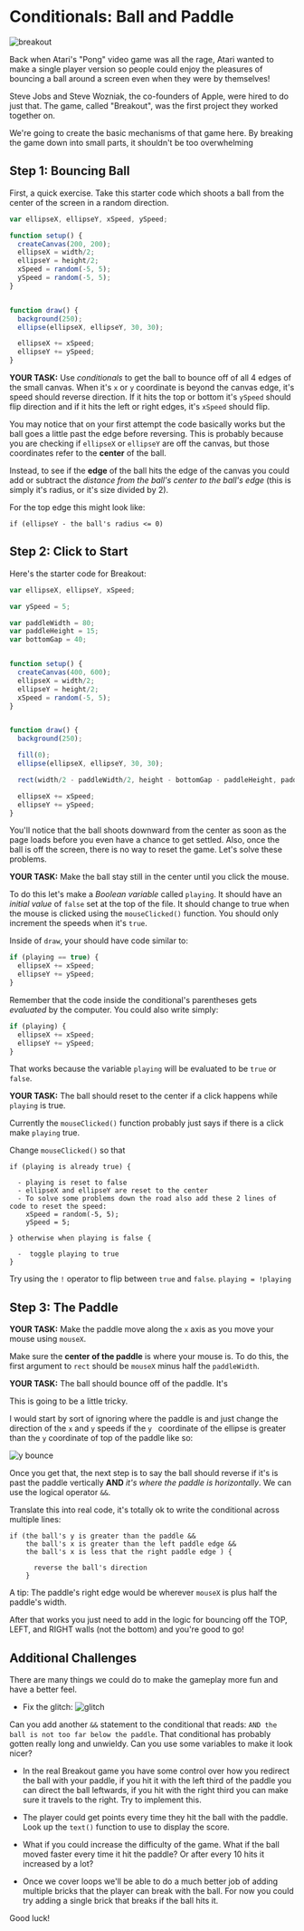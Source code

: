 # Conditionals: Ball and Paddle

![breakout](https://s3.amazonaws.com/upperline/curriculum-assets/p5js/labs/breakout.gif)

Back when Atari's "Pong" video game was all the rage, Atari wanted to make a single player version so people could enjoy the pleasures of bouncing a ball around a screen even when they were by themselves!

Steve Jobs and Steve Wozniak, the co-founders of Apple, were hired to do just that. The game, called "Breakout", was the first project they worked together on.  

We're going to create the basic mechanisms of that game here.  By breaking the game down into small parts, it shouldn't be too overwhelming

## Step 1: Bouncing Ball

First, a quick exercise. Take this starter code which shoots a ball from the center of the screen in a random direction.

```javascript
var ellipseX, ellipseY, xSpeed, ySpeed;

function setup() {
  createCanvas(200, 200);
  ellipseX = width/2;
  ellipseY = height/2;
  xSpeed = random(-5, 5);
  ySpeed = random(-5, 5);
}


function draw() {
  background(250);
  ellipse(ellipseX, ellipseY, 30, 30);

  ellipseX += xSpeed;
  ellipseY += ySpeed;
}
```

**YOUR TASK:** Use *conditionals* to get the ball to bounce off of all 4 edges of the small canvas.  When it's `x` or `y` coordinate is beyond the canvas edge, it's speed should reverse direction. If it hits the top or bottom it's `ySpeed` should flip direction and if it hits the left or right edges, it's `xSpeed` should flip.

You may notice that on your first attempt the code basically works but the ball goes a little past the edge before reversing.  This is probably because you are checking if `ellipseX` or `ellipseY` are off the canvas, but those coordinates refer to the **center** of the ball.  

Instead, to see if the **edge** of the ball hits the edge of the canvas you could add or subtract the *distance from the ball's center to the ball's edge* (this is simply it's radius, or it's size divided by 2).

For the top edge this might look like:

`if (ellipseY - the ball's radius <= 0)`

## Step 2: Click to Start

Here's the starter code for Breakout:

```javascript
var ellipseX, ellipseY, xSpeed;

var ySpeed = 5;

var paddleWidth = 80;
var paddleHeight = 15;
var bottomGap = 40;


function setup() {
  createCanvas(400, 600);
  ellipseX = width/2;
  ellipseY = height/2;
  xSpeed = random(-5, 5);
}


function draw() {
  background(250);

  fill(0);
  ellipse(ellipseX, ellipseY, 30, 30);

  rect(width/2 - paddleWidth/2, height - bottomGap - paddleHeight, paddleWidth, paddleHeight);

  ellipseX += xSpeed;
  ellipseY += ySpeed;
}
```

You'll notice that the ball shoots downward from the center as soon as the page loads before you even have a chance to get settled. Also, once the ball is off the screen, there is no way to reset the game. Let's solve these problems.

**YOUR TASK:** Make the ball stay still in the center until you click the mouse.

To do this let's make a *Boolean variable* called `playing`. It should have an *initial value* of `false` set at the top of the file.  It should change to true when the mouse is clicked using the `mouseClicked()` function. You should only increment the speeds when it's `true`.

Inside of `draw`, your should have code similar to:

```javascript
if (playing == true) {
  ellipseX += xSpeed;
  ellipseY += ySpeed;
}
```
Remember that the code inside the conditional's parentheses gets *evaluated* by the computer. You could also write simply:

```javascript
if (playing) {
  ellipseX += xSpeed;
  ellipseY += ySpeed;
}
```

That works because the variable `playing` will be evaluated to be `true` or `false`.

**YOUR TASK:** The ball should reset to the center if a click happens while `playing` is true.

Currently the `mouseClicked()` function probably just says if there is a click make `playing` true.

Change `mouseClicked()` so that
```
if (playing is already true) {

  - playing is reset to false
  - ellipseX and ellipseY are reset to the center
  - To solve some problems down the road also add these 2 lines of code to reset the speed:
    xSpeed = random(-5, 5);
    ySpeed = 5;

} otherwise when playing is false {

  -  toggle playing to true
}
```
Try using the `!` operator to flip between `true` and `false`. `playing = !playing`

## Step 3: The Paddle

**YOUR TASK:** Make the paddle move along the `x` axis as you move your mouse using `mouseX`.

Make sure the **center of the paddle** is where your mouse is.  To do this, the first argument to `rect` should be `mouseX` minus half the `paddleWidth`.

**YOUR TASK:** The ball should bounce off of the paddle. It's

This is going to be a little tricky.  

I would start by sort of ignoring where the paddle is and just change the direction of the `x` and `y` speeds if the `y ` coordinate  of the ellipse is greater than the `y` coordinate of top of the paddle like so:

![y bounce](https://s3.amazonaws.com/upperline/curriculum-assets/p5js/labs/y-bounce.gif)

Once you get that, the next step is to say the ball should reverse if it's is past the paddle vertically **AND** *it's where the paddle is horizontally*. We can use the logical operator `&&`.

Translate this into real code, it's totally ok to write the conditional across multiple lines:
```
if (the ball's y is greater than the paddle &&
    the ball's x is greater than the left paddle edge &&
    the ball's x is less that the right paddle edge ) {

      reverse the ball's direction
    }

```

A tip: The paddle's right edge would be wherever `mouseX` is plus half the paddle's width.

After that works you just need to add in the logic for bouncing off the TOP, LEFT, and RIGHT walls (not the bottom) and you're good to go!

## Additional Challenges

There are many things we could do to make the gameplay more fun and have a better feel.

- Fix the glitch:
 ![glitch](https://s3.amazonaws.com/upperline/curriculum-assets/p5js/labs/glitch.gif)

 Can you add another `&&` statement to the conditional that reads: `AND the ball is not too far below the paddle`. That conditional has probably gotten really long and unwieldy. Can you use some variables to make it look nicer?

- In the real Breakout game you have some control over how you redirect the ball with your paddle, if you hit it with the left third of the paddle you can direct the ball leftwards, if you hit with the right third you can make sure it travels to the right. Try to implement this.

- The player could get points every time they hit the ball with the paddle. Look up the `text()` function to use to display the score.

- What if you could increase the difficulty of the game. What if the ball moved faster every time it hit the paddle? Or after every 10 hits it increased by a lot?

- Once we cover loops we'll be able to do a much better job of adding multiple bricks that the player can break with the ball. For now you could try adding a single brick that breaks if the ball hits it.

Good luck!
